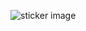 ![sticker image](https://github.com/januarmaksum/react-native-sticker-image/assets/16111179/059aed80-afd1-4e67-9517-46a88a0b368d)
